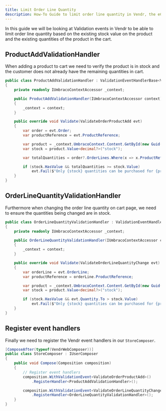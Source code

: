 ```yaml
---
title: Limit Order Line Quantity
description: How-To Guide to limit order line quantity in Vendr, the eCommerce solution for Umbraco v8+
---
```


In this guide we will be looking at Validation events in Vendr to be able to limit order line quantity based on the existing stock value on the product and the existing quantities of the product in the cart.

## ProductAddValidationHandler

When adding a product to cart we need to verify the product is in stock and the customer does not already have the remaining quantities in cart.

````csharp
public class ProductAddValidationHandler : ValidationEventHandlerBase<ValidateOrderProductAdd>
{
    private readonly IUmbracoContextAccessor _context;

    public ProductAddValidationHandler(IUmbracoContextAccessor context)
    {
        _context = context;
    }

    public override void Validate(ValidateOrderProductAdd evt)
    {
        var order = evt.Order;
        var productReference = evt.ProductReference;

        var product = _context.UmbracoContext.Content.GetById(new Guid(productReference));
        var stock = product.Value<decimal?>("stock");

        var totalQuantities = order?.OrderLines.Where(x => x.ProductReference == productReference).Sum(x => x.Quantity) ?? 0;

        if (stock.HasValue && totalQuantities >= stock.Value)
            evt.Fail($"Only {stock} quantities can be purchased for {productReference}");
    }
}

````

## OrderLineQuantityValidationHandler

Furthermore when changing the order line quantity on cart page, we need to ensure the quantities being changed are in stock.

````csharp
public class OrderLineQuantityValidationHandler : ValidationEventHandlerBase<ValidateOrderLineQuantityChange>
{
    private readonly IUmbracoContextAccessor _context;

    public OrderLineQuantityValidationHandler(IUmbracoContextAccessor context)
    {
        _context = context;
    }

    public override void Validate(ValidateOrderLineQuantityChange evt)
    {
        var orderLine = evt.OrderLine;
        var productReference = orderLine.ProductReference;

        var product = _context.UmbracoContext.Content.GetById(new Guid(productReference));
        var stock = product.Value<decimal?>("stock");

        if (stock.HasValue && evt.Quantity.To > stock.Value)
            evt.Fail($"Only {stock} quantities can be purchased for {productReference}");
    }
}

````

## Register event handlers

Finally we need to register the Vendr event handlers in our `StoreComposer`.

````csharp
[ComposeAfter(typeof(VendrWebComposer))]
public class StoreComposer : IUserComposer
{
    public void Compose(Composition composition)
    {
        // Register event handlers
        composition.WithValidationEvent<ValidateOrderProductAdd>()
            .RegisterHandler<ProductAddValidationHandler>();

        composition.WithValidationEvent<ValidateOrderLineQuantityChange>()
            .RegisterHandler<OrderLineQuantityValidationHandler>();
    }
}
````
